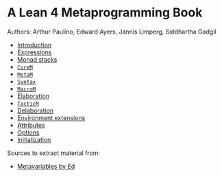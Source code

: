 # A Lean 4 Metaprogramming Book

Authors: Arthur Paulino, Edward Ayers, Jannis Limperg, Siddhartha Gadgil

* [Introduction](md/intro.md)
* [Expressions](md/expressions.md)
* [Monad stacks](md/monad-stacks.md)
* [`CoreM`](md/corem.md)
* [`MetaM`](md/metam.md)
* [`Syntax`](md/syntax.md)
* [`MacroM`](md/macrom.md)
* [Elaboration](md/elaboration.md)
* [`TacticM`](md/tacticm.md)
* [Delaboration](md/delaboration.md)
* [Environment extensions](md/env-extensions.md)
* [Attributes](md/attributes.md)
* [Options](md/options.md)
* [Initialization](md/initialization.md)

Sources to extract material from:
* [Metavariables by Ed](https://github.com/leanprover-community/mathlib4/blob/tutorial/docs/metaprogramming/02_metavariables.md)